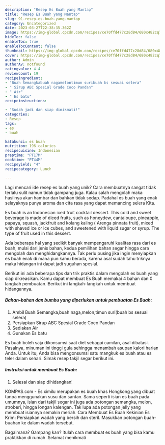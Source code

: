```yaml
---
description: "Resep Es Buah yang Mantap"
title: "Resep Es Buah yang Mantap"
slug: 91-resep-es-buah-yang-mantap
category: Uncategorized
date: 2023-03-27T22:38:35.362Z
image: https://img-global.cpcdn.com/recipes/ce70ffd477c28d84/680x482cq70/es-buah-foto-resep-utama.jpg
hideToc: false
enableToc: true
enableTocContent: false
thumbnail: https://img-global.cpcdn.com/recipes/ce70ffd477c28d84/680x482cq70/es-buah-foto-resep-utama.jpg
cover: https://img-global.cpcdn.com/recipes/ce70ffd477c28d84/680x482cq70/es-buah-foto-resep-utama.jpg
author: Admin
authorAv: notfound
ratingvalue: 4.4
reviewcount: 19
recipeingredient:
- "Buah Semangkabuah nagamelontimun suribuah bs sesuai selera"
- " Sirup ABC Spesial Grade Coco Pandan"
- " Air"
- " Es batu"
recipeinstructions:

- "Sudah jadi dan siap dinikmati!"
categories:
- Resep
tags:
- es
- buah

katakunci: es buah 
nutrition: 196 calories
recipecuisine: Indonesian
preptime: "PT17M"
cooktime: "PT44M"
recipeyield: "4"
recipecategory: Lunch

---
```





Lagi mencari ide resep es buah yang unik? Cara membuatnya sangat tidak terlalu sulit namun tidak gampang juga. Kalau salah mengolah maka hasilnya akan hambar dan bahkan tidak sedap. Padahal es buah yang enak selayaknya punya aroma dan cita rasa yang dapat memancing selera Kita.





Es buah is an Indonesian iced fruit cocktail dessert. This cold and sweet beverage is made of diced fruits, such as honeydew, cantaloupe, pineapple, papaya, squash, jackfruit and kolang kaling ( Arenga pinnata fruit), mixed with shaved ice or ice cubes, and sweetened with liquid sugar or syrup. The type of fruit used in this dessert.

Ada beberapa hal yang sedikit banyak mempengaruhi kualitas rasa dari es buah, mulai dari jenis bahan, kedua pemilihan bahan segar hingga cara mengolah dan menghidangkannya. Tak perlu pusing jika ingin menyiapkan es buah enak di mana pun kamu berada, karena asal sudah tahu triknya maka hidangan ini dapat jadi suguhan spesial.






Berikut ini ada beberapa tips dan trik praktis dalam mengolah es buah yang siap dikreasikan. Kamu dapat membuat Es Buah memakai 4 bahan dan 0 langkah pembuatan. Berikut ini langkah-langkah untuk membuat hidangannya.

<!--inarticleads1-->

##### Bahan-bahan dan bumbu yang diperlukan untuk pembuatan Es Buah:

1. Ambil Buah Semangka,buah naga,melon,timun suri(buah bs sesuai selera)
1. Persiapkan  Sirup ABC Spesial Grade Coco Pandan
1. Sediakan  Air
1. Gunakan  Es batu


Es buah boleh saja dikonsumsi saat diet sebagai camilan, asal dibatasi. Pasalnya, minuman ini tinggi gula sehingga menambah asupan kalori harian Anda. Untuk itu, Anda bisa mengonsumsi satu mangkuk es buah atau es teler dalam sehari. Simak resep takjil segar berikut ini. 

<!--inarticleads2-->

##### Instruksi untuk membuat Es Buah:


1. Selesai dan siap dihidangkan!

KOMPAS.com - Es ximilu merupakan es buah khas Hongkong yang dibuat tanpa menggunakan susu dan santan. Sama seperti isian es buah pada umumnya, isian dari takjil segar ini juga ada potongan semangka, melon, stroberi, hingga longan kalengan. Tak lupa ada potongan jelly yang membuat isiannya semakin meriah. Cara Membuat Es Buah Kekinian Es Krim: Persiapkan wadah yang bersih dan steril. Masukkan potongan buah-buahan ke dalam wadah tersebut. 

Bagaimana? Gampang kan? Itulah cara membuat es buah yang bisa kamu praktikkan di rumah. Selamat menikmati

